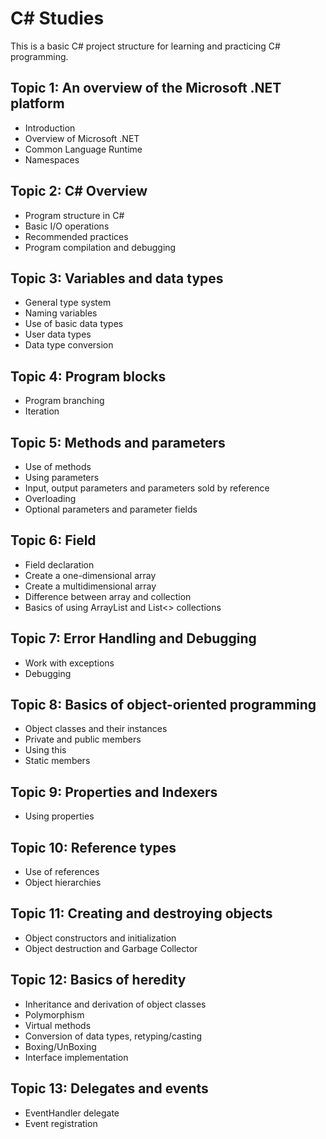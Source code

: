 # C# Studies

This is a basic C# project structure for learning and practicing C# programming.

## Topic 1: An overview of the Microsoft .NET platform 
- Introduction 
- Overview of Microsoft .NET 
- Common Language Runtime 
- Namespaces 

## Topic 2: C# Overview 
- Program structure in C# 
- Basic I/O operations 
- Recommended practices 
- Program compilation and debugging 

## Topic 3: Variables and data types 
- General type system 
- Naming variables 
- Use of basic data types 
- User data types 
- Data type conversion 

## Topic 4: Program blocks 
- Program branching 
- Iteration 

## Topic 5: Methods and parameters 
- Use of methods 
- Using parameters 
- Input, output parameters and parameters sold by reference 
- Overloading 
- Optional parameters and parameter fields 

## Topic 6: Field 
- Field declaration 
- Create a one-dimensional array 
- Create a multidimensional array 
- Difference between array and collection 
- Basics of using ArrayList and List<> collections 

## Topic 7: Error Handling and Debugging 
- Work with exceptions 
- Debugging 

## Topic 8: Basics of object-oriented programming 
- Object classes and their instances 
- Private and public members 
- Using this 
- Static members 

## Topic 9: Properties and Indexers 
- Using properties 

## Topic 10: Reference types 
- Use of references 
- Object hierarchies 

## Topic 11: Creating and destroying objects 
- Object constructors and initialization 
- Object destruction and Garbage Collector 

## Topic 12: Basics of heredity 
- Inheritance and derivation of object classes 
- Polymorphism 
- Virtual methods 
- Conversion of data types, retyping/casting 
- Boxing/UnBoxing 
- Interface implementation 

## Topic 13: Delegates and events 
- EventHandler delegate 
- Event registration